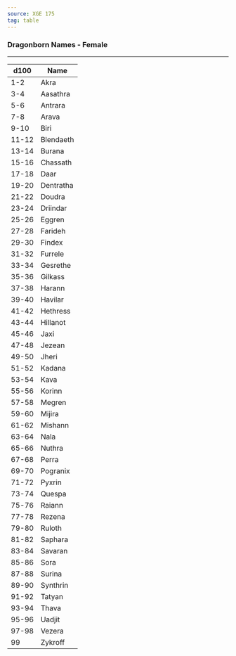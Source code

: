 ```yaml
---
source: XGE 175
tag: table
---
```


### Dragonborn Names - Female
---
|d100|Name|
|----|------------|
|1-2|Akra|
|3-4|Aasathra|
|5-6|Antrara|
|7-8|Arava|
|9-10|Biri|
|11-12|Blendaeth|
|13-14|Burana|
|15-16|Chassath|
|17-18|Daar|
|19-20|Dentratha|
|21-22|Doudra|
|23-24|Driindar|
|25-26|Eggren|
|27-28|Farideh|
|29-30|Findex|
|31-32|Furrele|
|33-34|Gesrethe|
|35-36|Gilkass|
|37-38|Harann|
|39-40|Havilar|
|41-42|Hethress|
|43-44|Hillanot|
|45-46|Jaxi|
|47-48|Jezean|
|49-50|Jheri|
|51-52|Kadana|
|53-54|Kava|
|55-56|Korinn|
|57-58|Megren|
|59-60|Mijira|
|61-62|Mishann|
|63-64|Nala|
|65-66|Nuthra|
|67-68|Perra|
|69-70|Pogranix|
|71-72|Pyxrin|
|73-74|Quespa|
|75-76|Raiann|
|77-78|Rezena|
|79-80|Ruloth|
|81-82|Saphara|
|83-84|Savaran|
|85-86|Sora|
|87-88|Surina|
|89-90|Synthrin|
|91-92|Tatyan|
|93-94|Thava|
|95-96|Uadjit|
|97-98|Vezera|
|99|Zykroff|
